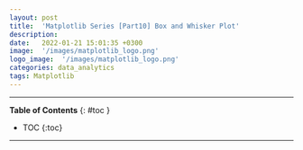 ```yaml
---
layout: post
title:  'Matplotlib Series [Part10] Box and Whisker Plot'
description: 
date:   2022-01-21 15:01:35 +0300
image:  '/images/matplotlib_logo.png'
logo_image:  '/images/matplotlib_logo.png'
categories: data_analytics
tags: Matplotlib
---
```

---
**Table of Contents**
{: #toc }
*  TOC
{:toc}

--- 
